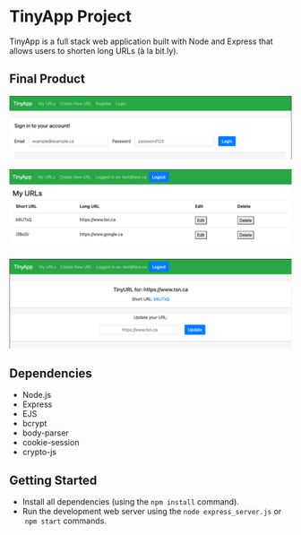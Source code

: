 # TinyApp Project

TinyApp is a full stack web application built with Node and Express that allows users to shorten long URLs (à la bit.ly).

## Final Product

!["Logging in!"](https://github.com/bloomfieldj/tinyapp/blob/master/docs/login.png?raw=true)

![Dashboard!](https://github.com/bloomfieldj/tinyapp/blob/master/docs/dashboard.png?raw=true)

![Viewing a shortened link's properties!](https://github.com/bloomfieldj/tinyapp/blob/master/docs/view.png?raw=true)

## Dependencies

- Node.js
- Express
- EJS
- bcrypt
- body-parser
- cookie-session
- crypto-js

## Getting Started

- Install all dependencies (using the `npm install` command).
- Run the development web server using the `node express_server.js` or  `npm start` commands.